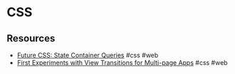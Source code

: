 # CSS

## Resources

- [Future CSS: State Container Queries](https://ishadeed.com/article/css-state-queries/) #css #web
- [First Experiments with View Transitions for Multi-page Apps](https://tylergaw.com/blog/view-transitions-first-experiments-mpa/) #css #web
